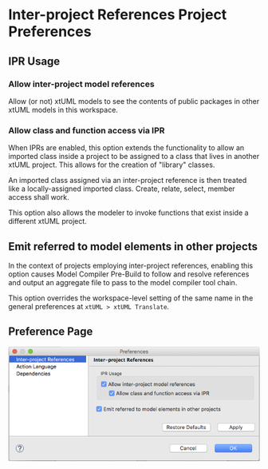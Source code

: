Inter-project References Project Preferences
========================

## IPR Usage

### Allow inter-project model references  

Allow (or not) xtUML models to see the contents of public packages in other xtUML
models in this workspace.  

### Allow class and function access via IPR  

When IPRs are enabled, this option extends the functionality to allow an imported 
class inside a project to be assigned to a class that lives in another xtUML 
project. This allows for the creation of "library" classes.   

An imported class assigned via an inter-project reference is then treated 
like a locally-assigned imported class. Create, relate, select, member access 
shall work.  

This option also allows the modeler to invoke functions that exist inside a 
different xtUML project.   

## Emit referred to model elements in other projects

In the context of projects employing inter-project references, enabling this
option causes Model Compiler Pre-Build to follow and resolve references and 
output an aggregate file to pass to the model compiler tool chain.   

This option overrides the workspace-level setting of the same name in the 
general preferences at `xtUML > xtUML Translate`.  

## Preference Page

![Inter-project References](ProjIPR.png)    
